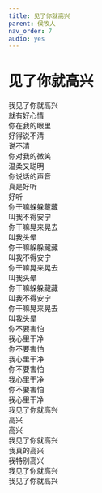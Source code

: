 ```yaml
---
title: 见了你就高兴
parent: 侯牧人
nav_order: 7
audio: yes
---
```


# 见了你就高兴

我见了你就高兴  
就有好心情  
你在我的眼里  
好得说不清  
说不清  
你对我的微笑  
温柔又聪明  
你说话的声音  
真是好听  
好听  
你干嘛躲躲藏藏  
叫我不得安宁  
你干嘛晃来晃去  
叫我头晕  
你干嘛躲躲藏藏  
叫我不得安宁  
你干嘛晃来晃去  
叫我头晕  
你干嘛躲躲藏藏  
叫我不得安宁  
你干嘛晃来晃去  
叫我头晕  
你不要害怕  
我心里干净  
你不要害怕  
我心里干净  
你不要害怕  
我心里干净  
你不要害怕  
我心里干净  
我见了你就高兴  
高兴  
高兴  
我见了你就高兴  
我真的高兴  
我特别高兴  
我见了你就高兴  
我见了你就高兴